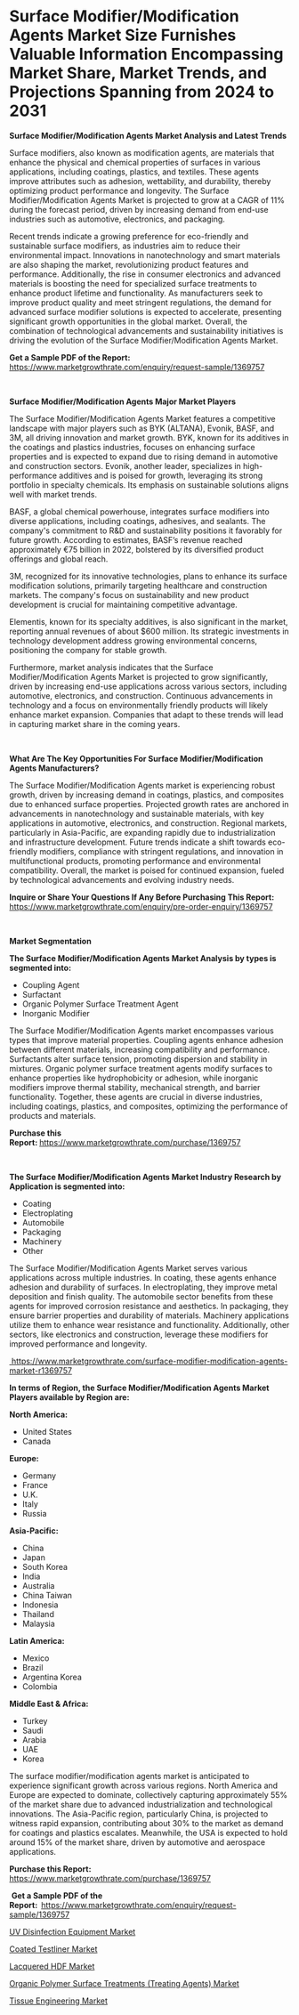<p><h1>Surface Modifier/Modification Agents Market Size Furnishes Valuable Information Encompassing Market Share, Market Trends, and Projections Spanning from 2024 to 2031</h1></p><p><strong>Surface Modifier/Modification Agents Market Analysis and Latest Trends</strong></p>
<p><p>Surface modifiers, also known as modification agents, are materials that enhance the physical and chemical properties of surfaces in various applications, including coatings, plastics, and textiles. These agents improve attributes such as adhesion, wettability, and durability, thereby optimizing product performance and longevity. The Surface Modifier/Modification Agents Market is projected to grow at a CAGR of 11% during the forecast period, driven by increasing demand from end-use industries such as automotive, electronics, and packaging.</p><p>Recent trends indicate a growing preference for eco-friendly and sustainable surface modifiers, as industries aim to reduce their environmental impact. Innovations in nanotechnology and smart materials are also shaping the market, revolutionizing product features and performance. Additionally, the rise in consumer electronics and advanced materials is boosting the need for specialized surface treatments to enhance product lifetime and functionality. As manufacturers seek to improve product quality and meet stringent regulations, the demand for advanced surface modifier solutions is expected to accelerate, presenting significant growth opportunities in the global market. Overall, the combination of technological advancements and sustainability initiatives is driving the evolution of the Surface Modifier/Modification Agents Market.</p></p>
<p><strong>Get a Sample PDF of the Report:&nbsp;</strong> <a href="https://www.marketgrowthrate.com/enquiry/request-sample/1369757">https://www.marketgrowthrate.com/enquiry/request-sample/1369757</a></p>
<p>&nbsp;</p>
<p><strong>Surface Modifier/Modification Agents Major Market Players</strong></p>
<p><p>The Surface Modifier/Modification Agents Market features a competitive landscape with major players such as BYK (ALTANA), Evonik, BASF, and 3M, all driving innovation and market growth. BYK, known for its additives in the coatings and plastics industries, focuses on enhancing surface properties and is expected to expand due to rising demand in automotive and construction sectors. Evonik, another leader, specializes in high-performance additives and is poised for growth, leveraging its strong portfolio in specialty chemicals. Its emphasis on sustainable solutions aligns well with market trends.</p><p>BASF, a global chemical powerhouse, integrates surface modifiers into diverse applications, including coatings, adhesives, and sealants. The company's commitment to R&D and sustainability positions it favorably for future growth. According to estimates, BASF’s revenue reached approximately €75 billion in 2022, bolstered by its diversified product offerings and global reach.</p><p>3M, recognized for its innovative technologies, plans to enhance its surface modification solutions, primarily targeting healthcare and construction markets. The company's focus on sustainability and new product development is crucial for maintaining competitive advantage.</p><p>Elementis, known for its specialty additives, is also significant in the market, reporting annual revenues of about $600 million. Its strategic investments in technology development address growing environmental concerns, positioning the company for stable growth.</p><p>Furthermore, market analysis indicates that the Surface Modifier/Modification Agents Market is projected to grow significantly, driven by increasing end-use applications across various sectors, including automotive, electronics, and construction. Continuous advancements in technology and a focus on environmentally friendly products will likely enhance market expansion. Companies that adapt to these trends will lead in capturing market share in the coming years.</p></p>
<p>&nbsp;</p>
<p><strong>What Are The Key Opportunities For Surface Modifier/Modification Agents Manufacturers?</strong></p>
<p><p>The Surface Modifier/Modification Agents market is experiencing robust growth, driven by increasing demand in coatings, plastics, and composites due to enhanced surface properties. Projected growth rates are anchored in advancements in nanotechnology and sustainable materials, with key applications in automotive, electronics, and construction. Regional markets, particularly in Asia-Pacific, are expanding rapidly due to industrialization and infrastructure development. Future trends indicate a shift towards eco-friendly modifiers, compliance with stringent regulations, and innovation in multifunctional products, promoting performance and environmental compatibility. Overall, the market is poised for continued expansion, fueled by technological advancements and evolving industry needs.</p></p>
<p><strong>Inquire or Share Your Questions If Any Before Purchasing This Report:</strong> <a href="https://www.marketgrowthrate.com/enquiry/pre-order-enquiry/1369757">https://www.marketgrowthrate.com/enquiry/pre-order-enquiry/1369757</a></p>
<p>&nbsp;</p>
<p><strong>Market Segmentation</strong></p>
<p><strong>The Surface Modifier/Modification Agents Market Analysis by types is segmented into:</strong></p>
<p><ul><li>Coupling Agent</li><li>Surfactant</li><li>Organic Polymer Surface Treatment Agent</li><li>Inorganic Modifier</li></ul></p>
<p><p>The Surface Modifier/Modification Agents market encompasses various types that improve material properties. Coupling agents enhance adhesion between different materials, increasing compatibility and performance. Surfactants alter surface tension, promoting dispersion and stability in mixtures. Organic polymer surface treatment agents modify surfaces to enhance properties like hydrophobicity or adhesion, while inorganic modifiers improve thermal stability, mechanical strength, and barrier functionality. Together, these agents are crucial in diverse industries, including coatings, plastics, and composites, optimizing the performance of products and materials.</p></p>
<p><strong>Purchase this Report:&nbsp;</strong><a href="https://www.marketgrowthrate.com/purchase/1369757">https://www.marketgrowthrate.com/purchase/1369757</a></p>
<p>&nbsp;</p>
<p><strong>The Surface Modifier/Modification Agents Market Industry Research by Application is segmented into:</strong></p>
<p><ul><li>Coating</li><li>Electroplating</li><li>Automobile</li><li>Packaging</li><li>Machinery</li><li>Other</li></ul></p>
<p><p>The Surface Modifier/Modification Agents Market serves various applications across multiple industries. In coating, these agents enhance adhesion and durability of surfaces. In electroplating, they improve metal deposition and finish quality. The automobile sector benefits from these agents for improved corrosion resistance and aesthetics. In packaging, they ensure barrier properties and durability of materials. Machinery applications utilize them to enhance wear resistance and functionality. Additionally, other sectors, like electronics and construction, leverage these modifiers for improved performance and longevity.</p></p>
<p><a href="https://www.marketgrowthrate.com/surface-modifier-modification-agents-market-r1369757">&nbsp;https://www.marketgrowthrate.com/surface-modifier-modification-agents-market-r1369757</a></p>
<p><strong>In terms of Region, the Surface Modifier/Modification Agents Market Players available by Region are:</strong></p>
<p>
    <p> <strong> North America: </strong>
        <ul>
            <li>United States</li>
            <li>Canada</li>
        </ul>
        </p> 
    <p> <strong> Europe: </strong>
        <ul>
            <li>Germany</li>
            <li>France</li>
            <li>U.K.</li>
            <li>Italy</li>
            <li>Russia</li>
        </ul>
        </p> 
    <p> <strong> Asia-Pacific: </strong>
        <ul>
            <li>China</li>
            <li>Japan</li>
            <li>South Korea</li>
            <li>India</li>
            <li>Australia</li>
            <li>China Taiwan</li>
            <li>Indonesia</li>
            <li>Thailand</li>
            <li>Malaysia</li>
        </ul>
        </p> 
    <p> <strong> Latin America: </strong>
        <ul>
            <li>Mexico</li>
            <li>Brazil</li>
            <li>Argentina Korea</li>
            <li>Colombia</li>
        </ul>
        </p> 
    <p> <strong> Middle East & Africa: </strong>
        <ul>
            <li>Turkey</li>
            <li>Saudi</li>
            <li>Arabia</li>
            <li>UAE</li>
            <li>Korea</li>
        </ul>
    </p>
    </p>
<p><p>The surface modifier/modification agents market is anticipated to experience significant growth across various regions. North America and Europe are expected to dominate, collectively capturing approximately 55% of the market share due to advanced industrialization and technological innovations. The Asia-Pacific region, particularly China, is projected to witness rapid expansion, contributing about 30% to the market as demand for coatings and plastics escalates. Meanwhile, the USA is expected to hold around 15% of the market share, driven by automotive and aerospace applications.</p></p>
<p><strong>Purchase this Report: </strong><a href="https://www.marketgrowthrate.com/purchase/1369757">https://www.marketgrowthrate.com/purchase/1369757</a></p>
<p>&nbsp;<strong>Get a Sample PDF of the Report:&nbsp;&nbsp;</strong><a href="https://www.marketgrowthrate.com/enquiry/request-sample/1369757">https://www.marketgrowthrate.com/enquiry/request-sample/1369757</a></p>
<p><strong></strong></p>
<p><p><a href="https://www.linkedin.com/pulse/global-uv-disinfection-equipment-market-trends-innovations-forward-looking-bgsef">UV Disinfection Equipment Market</a></p><p><a href="https://github.com/RoseBoyd475/Market-Research-Report-List-1/blob/main/coated-testliner-market.md">Coated Testliner Market</a></p><p><a href="https://medium.com/@omdlaunc64/exploring-lacquered-hdf-market-dynamics-global-trends-and-future-growth-prospects-2024-2031-787a2dee119c?postPublishedType=repub">Lacquered HDF Market</a></p><p><a href="https://github.com/JamesCox407/Market-Research-Report-List-1/blob/main/organic-polymer-surface-treatments-treating-agents-market.md">Organic Polymer Surface Treatments (Treating Agents) Market</a></p><p><a href="https://www.linkedin.com/pulse/tissue-engineering-market-global-insights-regional-analysis-dgabf">Tissue Engineering Market</a></p></p>